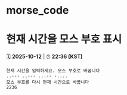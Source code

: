 # morse_code
# 현재 시간을 모스 부호 표시
<!-- MORSE_TIME_START -->
🗓️ **2025-10-12** | ⏰ **22:36 (KST)**

```
현재 시간을 입력하세요. 모스 부호로 바꿉니다
..--- ..--- ...-- -....
모스 부호를 다시 현재 시간으로 바꿉니다
2236
```
<!-- MORSE_TIME_END -->
